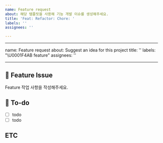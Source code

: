 ```yaml
---
name: Feature request
about: 해당 템플릿을 사용해 기능 개발 이슈를 생성해주세요.
title: 'Feat: Refactor: Chore: '
labels: ''
assignees: ''

---
```


---
name: Feature request
about: Suggest an idea for this project
title: ''
labels: "\U0001F4AB feature"
assignees: ''

---

## 📌 Feature Issue
Feature 작업 사항을 작성해주세요.

## 📝 To-do
- [ ] todo
- [ ] todo

## ETC
>
